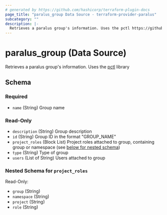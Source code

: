 ```yaml
---
# generated by https://github.com/hashicorp/terraform-plugin-docs
page_title: "paralus_group Data Source - terraform-provider-paralus"
subcategory: ""
description: |-
  Retrieves a paralus group's information. Uses the pctl https://github.com/paralus/cli library
---
```


# paralus_group (Data Source)

Retrieves a paralus group's information. Uses the [pctl](https://github.com/paralus/cli) library



<!-- schema generated by tfplugindocs -->
## Schema

### Required

- `name` (String) Group name

### Read-Only

- `description` (String) Group description
- `id` (String) Group ID in the format "GROUP_NAME"
- `project_roles` (Block List) Project roles attached to group, containing group or namespace (see [below for nested schema](#nestedblock--project_roles))
- `type` (String) Type of group
- `users` (List of String) Users attached to group

<a id="nestedblock--project_roles"></a>
### Nested Schema for `project_roles`

Read-Only:

- `group` (String)
- `namespace` (String)
- `project` (String)
- `role` (String)


